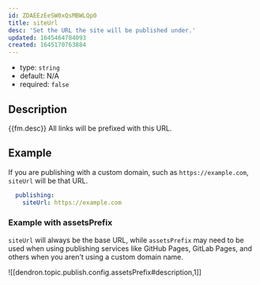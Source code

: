 ```yaml
---
id: ZDAEEzEeSW0xQsMBWLQp0
title: siteUrl
desc: 'Set the URL the site will be published under.'
updated: 1645464784093
created: 1645170763884
---
```


- type: `string`
- default: N/A
- required: `false`

## Description
{{fm.desc}}
All links will be prefixed with this URL.

## Example
If you are publishing with a custom domain, such as `https://example.com`, `siteUrl` will be that URL.

```yml
  publishing:
    siteUrl: https://example.com
```

### Example with assetsPrefix

`siteUrl` will always be the base URL, while `assetsPrefix` may need to be used when using publishing services like GitHub Pages, GitLab Pages, and others when you aren't using a custom domain name.

![[dendron.topic.publish.config.assetsPrefix#description,1]]
